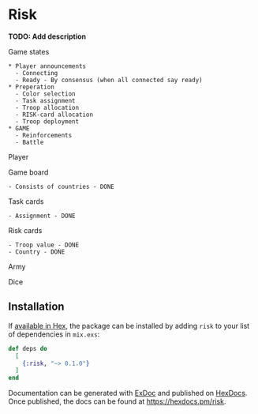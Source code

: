 # Risk

**TODO: Add description**

Game states

    * Player announcements
      - Connecting
      - Ready - By consensus (when all connected say ready)
    * Preperation
      - Color selection
      - Task assignment
      - Troop allocation
      - RISK-card allocation
      - Troop deployment
    * GAME
      - Reinforcements
      - Battle

Player
      
Game board

    - Consists of countries - DONE
    
Task cards

    - Assignment - DONE

Risk cards
    
    - Troop value - DONE
    - Country - DONE
    
Army
    
Dice
    

## Installation

If [available in Hex](https://hex.pm/docs/publish), the package can be installed
by adding `risk` to your list of dependencies in `mix.exs`:

```elixir
def deps do
  [
    {:risk, "~> 0.1.0"}
  ]
end
```

Documentation can be generated with [ExDoc](https://github.com/elixir-lang/ex_doc)
and published on [HexDocs](https://hexdocs.pm). Once published, the docs can
be found at <https://hexdocs.pm/risk>.

